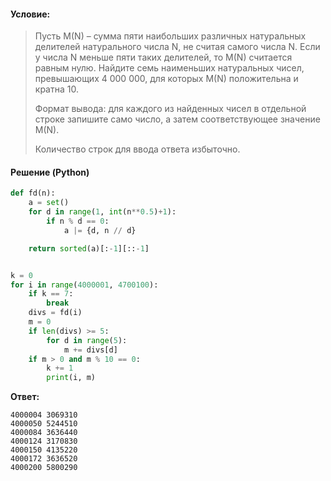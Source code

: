 #### Условие:
> Пусть M(N) – сумма пяти наибольших различных натуральных делителей натурального числа N, не считая самого числа N. Если у числа N меньше пяти таких делителей, то M(N) считается равным нулю. Найдите семь наименьших натуральных чисел, превышающих 4 000 000, для которых M(N) положительна и кратна 10.
> 
> Формат вывода: для каждого из найденных чисел в отдельной строке запишите само число, а затем соответствующее значение M(N).
> 
> Количество строк для ввода ответа избыточно.

#### Решение (Python)
```python
def fd(n):
    a = set()
    for d in range(1, int(n**0.5)+1):
        if n % d == 0:
            a |= {d, n // d}

    return sorted(a)[:-1][::-1]


k = 0
for i in range(4000001, 4700100):
    if k == 7:
        break
    divs = fd(i)
    m = 0
    if len(divs) >= 5:
        for d in range(5):
            m += divs[d]
    if m > 0 and m % 10 == 0:
        k += 1
        print(i, m)
```

**Ответ:**
```
4000004 3069310
4000050 5244510
4000084 3636440
4000124 3170830
4000150 4135220
4000172 3636520
4000200 5800290
```
